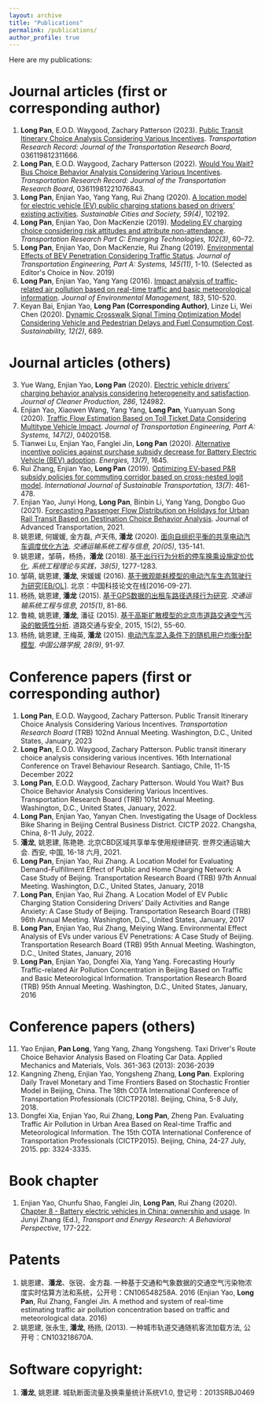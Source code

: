 ```yaml
---
layout: archive
title: "Publications"
permalink: /publications/
author_profile: true
---
```


Here are my publications:

# Journal articles (first or corresponding author)
1. **Long Pan**, E.O.D. Waygood, Zachary Patterson (2023). [Public Transit Itinerary Choice Analysis Considering Various Incentives](https://doi.org/10.1177/03611981231166682). *Transportation Research Record: Journal of the Transportation Research Board*, 036119812311666.
1. **Long Pan**, E.O.D. Waygood, Zachary Patterson (2022). [Would You Wait? Bus Choice Behavior Analysis Considering Various Incentives](https://doi.org/10.1177/03611981221076843). *Transportation Research Record: Journal of the Transportation Research Board*, 03611981221076843.
1. **Long Pan**, Enjian Yao, Yang Yang, Rui Zhang (2020). [A location model for electric vehicle (EV) public charging stations based on drivers’ existing activities](https://doi.org/10.1016/j.scs.2020.102192). *Sustainable Cities and Society, 59(4)*, 102192. 
1. **Long Pan**, Enjian Yao, Don MacKenzie (2019). [Modeling EV charging choice considering risk attitudes and attribute non-attendance](https://doi.org/10.1016/j.trc.2019.03.007). *Transportation Research Part C: Emerging Technologies, 102(3)*, 60–72.
1. **Long Pan**, Enjian Yao, Don MacKenzie, Rui Zhang (2019). [Environmental Effects of BEV Penetration Considering Traffic Status](https://doi.org/10.1061/JTEPBS.0000275). *Journal of Transportation Engineering, Part A: Systems, 145(11)*, 1-10. (Selected as Editor's Choice in Nov. 2019)
1. **Long Pan**, Enjian Yao, Yang Yang (2016). [Impact analysis of traffic-related air pollution based on real-time traffic and basic meteorological information](https://doi.org/10.1016/j.jenvman.2016.09.010). *Journal of Environmental Management, 183*, 510-520.
1. Keyan Bai, Enjian Yao, **Long Pan (Corresponding Author)**, Linze Li, Wei Chen (2020). [Dynamic Crosswalk Signal Timing Optimization Model Considering Vehicle and Pedestrian Delays and Fuel Consumption Cost](https://doi.org/10.3390/su12020689). *Sustainability, 12(2)*, 689.

# Journal articles (others)
3. Yue Wang, Enjian Yao, **Long Pan** (2020). [Electric vehicle drivers’ charging behavior analysis considering heterogeneity and satisfaction](https://doi.org/10.1016/j.jclepro.2020.124982). *Journal of Cleaner Production, 286*, 124982.
4. Enjian Yao, Xiaowen Wang, Yang Yang, **Long Pan**, Yuanyuan Song (2020). [Traffic Flow Estimation Based on Toll Ticket Data Considering Multitype Vehicle Impact](https://doi.org/10.1061/jtepbs.0000488). *Journal of Transportation Engineering, Part A: Systems, 147(2)*, 04020158.
5. Tianwei Lu, Enjian Yao, Fanglei Jin, **Long Pan** (2020). [Alternative incentive policies against purchase subsidy decrease for Battery Electric Vehicle (BEV) adoption](https://doi.org/10.3390/en13071645). *Energies, 13(7)*, 1645.
6.	Rui Zhang, Enjian Yao, **Long Pan** (2019). [Optimizing EV-based P&R subsidy policies for commuting corridor based on cross-nested logit model](https://doi.org/10.1080/15568318.2018.1482032). *International Journal of Sustainable Transportation, 13(7)*: 461-478.
7.	Enjian Yao, Junyi Hong, **Long Pan**, Binbin Li, Yang Yang, Dongbo Guo (2021). [Forecasting Passenger Flow Distribution on Holidays for Urban Rail Transit Based on Destination Choice Behavior Analysis](https://doi.org/10.1155/2021/9922660). Journal of Advanced Transportation, 2021.
8. 姚恩建, 何媛媛, 金方磊, 卢天伟, **潘龙** (2020). [面向自组织平衡的共享电动汽车调度优化方法](https://www.cnki.com.cn/Article/CJFDTotal-YSXT202005020.htm). *交通运输系统工程与信息, 20(05)*, 135-141.
9. 姚恩建，邹萌，杨扬，**潘龙** (2018). [基于出行行为分析的停车换乘设施定价优化](https://doi.org/10.12011/1000-6788(2018)05-1277-07). *系统工程理论与实践，38(5)*, 1277-1283.
10. 邹萌, 姚恩建, **潘龙**, 宋媛媛 (2016). [基于微观能耗模型的电动汽车生态驾驶行为研究[EB/OL]](http://www.paper.edu.cn/releasepaper/content/201609-237). 北京：中国科技论文在线[2016-09-27].
11. 杨扬, 姚恩建, **潘龙** (2015). [基于GPS数据的出租车路径选择行为研究](http://dx.chinadoi.cn/10.3969/j.issn.1009-6744.2015.01.015). *交通运输系统工程与信息, 2015(1)*, 81-86.
12. 鲁楠, 姚恩建, **潘龙**, 潘征 (2015). [基于高斯扩散模型的北京市道路交通空气污染的敏感性分析](http://cqvip7.jskjxx.org/article/detail.aspx?id=664511886). 道路交通与安全, 2015, 15(2), 55-60.
13. 杨扬, 姚恩建, 王梅英, **潘龙** (2015). [电动汽车混入条件下的随机用户均衡分配模型](http://zgglxb.chd.edu.cn/CN/Y2015/V28/I9/91). *中国公路学报, 28(9)*, 91-97.

# Conference papers (first or corresponding author)
1. **Long Pan**, E.O.D. Waygood, Zachary Patterson. Public Transit Itinerary Choice Analysis Considering Various Incentives. *Transportation Research Board* (TRB) 102nd Annual Meeting. Washington, D.C., United States, January, 2023
2. **Long Pan**, E.O.D. Waygood, Zachary Patterson. Public transit itinerary choice analysis considering various incentives. 16th International Conference on Travel Behaviour Research. Santiago, Chile, 11-15 December 2022
3. **Long Pan**, E.O.D. Waygood, Zachary Patterson. Would You Wait? Bus Choice Behavior Analysis Considering Various Incentives. Transportation Research Board (TRB) 101st Annual Meeting. Washington, D.C., United States, January, 2022.
4. **Long Pan**, Enjian Yao, Yanyan Chen. Investigating the Usage of Dockless Bike Sharing in Beijing Central Business District. CICTP 2022. Changsha, China, 8-11 July, 2022.
5. **潘龙**, 姚恩建, 陈艳艳. 北京CBD区域共享单车使用规律研究. 世界交通运输大会. 西安, 中国, 16-18 六月, 2021.
6. **Long Pan**, Enjian Yao, Rui Zhang. A Location Model for Evaluating Demand-Fulfillment Effect of Public and Home Charging Network: A Case Study of Beijing. Transportation Research Board (TRB) 97th Annual Meeting. Washington, D.C., United States, January, 2018
7. **Long Pan**, Enjian Yao, Rui Zhang. A Location Model of EV Public Charging Station Considering Drivers’ Daily Activities and Range Anxiety: A Case Study of Beijing. Transportation Research Board (TRB) 96th Annual Meeting. Washington, D.C., United States, January, 2017
8. **Long Pan**, Enjian Yao, Rui Zhang, Meiying Wang. Environmental Effect Analysis of EVs under various EV Penetrations: A Case Study of Beijing. Transportation Research Board (TRB) 95th Annual Meeting. Washington, D.C., United States, January, 2016
9. **Long Pan**, Enjian Yao, Dongfei Xia, Yang Yang. Forecasting Hourly Traffic-related Air Pollution Concentration in Beijing Based on Traffic and Basic Meteorological Information. Transportation Research Board (TRB) 95th Annual Meeting. Washington, D.C., United States, January, 2016

# Conference papers (others)
11. Yao Enjian, **Pan Long**, Yang Yang, Zhang Yongsheng. Taxi Driver's Route Choice Behavior Analysis Based on Floating Car Data. Applied Mechanics and Materials, Vols. 361-363 (2013): 2036-2039
12. Kangning Zheng, Enjian Yao, Yongsheng Zhang, **Long Pan**. Exploring Daily Travel Monetary and Time Frontiers Based on Stochastic Frontier Model in Beijing, China. The 18th COTA International Conference of Transportation Professionals (CICTP2018). Beijing, China, 5-8 July, 2018.
13. Dongfei Xia, Enjian Yao, Rui Zhang, **Long Pan**, Zheng Pan. Evaluating Traffic Air Pollution in Urban Area Based on Real-time Traffic and Meteorological Information. The 15th COTA International Conference of Transportation Professionals (CICTP2015). Beijing, China, 24-27 July, 2015. pp: 3324-3335.


# Book chapter
1. Enjian Yao, Chunfu Shao, Fanglei Jin, **Long Pan**, Rui Zhang (2020). [Chapter 8 - Battery electric vehicles in China: ownership and usage](https://doi.org/10.1016/B978-0-12-815965-1.00008-9). In Junyi Zhang (Ed.), *Transport and Energy Research: A Behavioral Perspective*, 177-222.

# Patents
1. 姚恩建、**潘龙**、张锐、金方磊. 一种基于交通和气象数据的交通空气污染物浓度实时估算方法和系统，公开号：CN106548258A. 2016 (Enjian Yao, **Long Pan**, Rui Zhang, Fanglei Jin. A method and system of real-time estimating traffic air pollution concentration based on traffic and meteorological data. 2016)
2. 姚恩建, 张永生, **潘龙**, 杨扬, (2013). 一种城市轨道交通随机客流加载方法, 公开号：CN103218670A.

# Software copyright:
1. **潘龙**, 姚恩建. 城轨断面流量及换乘量统计系统V1.0, 登记号：2013SRBJ0469
